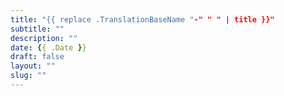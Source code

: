 ```yaml
---
title: "{{ replace .TranslationBaseName "-" " " | title }}"
subtitle: ""
description: ""
date: {{ .Date }}
draft: false
layout: ""
slug: ""
---
```




<!--more- for Documents change to true for production->

<!--replace title without Lang id {{ replace .TranslationBaseName "-" " " | title }} instead of 
{{ replace .Name "-" " " | title }}  -->
